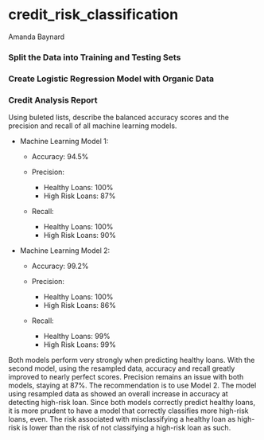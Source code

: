 # credit_risk_classification
Amanda Baynard

### Split the Data into Training and Testing Sets

### Create Logistic Regression Model with Organic Data

### Credit Analysis Report

Using buleted lists, describe the balanced accuracy scores and the precision and recall of all machine learning models.

* Machine Learning Model 1:
    * Accuracy: 94.5%
    * Precision:
        * Healthy Loans: 100%
        * High Risk Loans: 87%
        
    * Recall:
        * Healthy Loans: 100%
        * High Risk Loans: 90%

* Machine Learning Model 2:
    * Accuracy: 99.2%
    * Precision:
        * Healthy Loans: 100%
        * High Risk Loans: 86%
        
    * Recall:
        * Healthy Loans: 99%
        * High Risk Loans: 99%
        
Both models perform very strongly when predicting healthy loans. With the second model, using the resampled data, accuracy and recall greatly improved to nearly perfect scores. Precision remains an issue with both models, staying at 87%.
The recommendation is to use Model 2. The model using resampled data as showed an overall increase in accuracy at detecting high-risk loan.
Since both models correctly predict healthy loans, it is more prudent to have a model that correctly classifies more high-risk loans, even. The risk associated with misclassifying a healthy loan as high-risk is lower than the risk of not classifying a high-risk loan as such.
